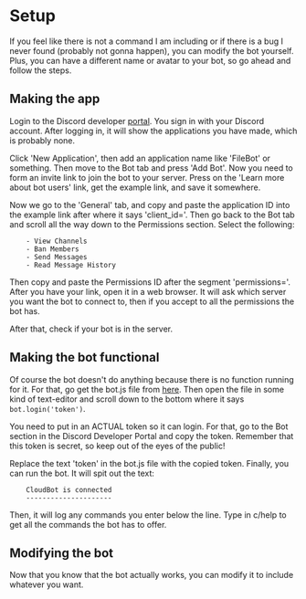# Setup
  If you feel like there is not a command I am including or if there is a bug I never found (probably not gonna happen), you can modify the bot yourself.
Plus, you can have a different name or avatar to your bot, so go ahead and follow the steps.

## Making the app
  Login to the Discord developer [portal](https://discord.com/developers). You sign in with your Discord account. After logging in, it will show the applications you
have made, which is probably none.

  Click 'New Application', then add an application name like 'FileBot' or something. Then move to the Bot tab and press 'Add Bot'. Now you need to form
an invite link to join the bot to your server. Press on the 'Learn more about bot users' link, get the example link, and save it somewhere.
  
  Now we go to the 'General' tab, and copy and paste the application ID into the example link after where it says 'client_id='. Then go back to the Bot tab and scroll all the way down to the Permissions section. Select the following:
  
        - View Channels
        - Ban Members
        - Send Messages
        - Read Message History

  Then copy and paste the Permissions ID after the segment 'permissions='. After you have your link, open it in a web browser.
It will ask which server you want the bot to connect to, then if you accept to all the permissions the bot has.

  After that, check if your bot is in the server.
## Making the bot functional
  Of course the bot doesn't do anything because there is no function running for it. For that, go get the bot.js file from [here](https://github.com/themysticsavages/cloudbot-discord).
Then open the file in some kind of text-editor and scroll down to the bottom where it says ``` bot.login('token')```. 

  You need to put in an ACTUAL token so it can login. For that, go to the Bot section in the Discord Developer Portal and copy the token. Remember that this
token is secret, so keep out of the eyes of the public!

  Replace the text 'token' in the bot.js file with the copied token. Finally, you can run the bot. It will spit out the text:
  
        CloudBot is connected
        ---------------------
        
  Then, it will log any commands you enter below the line. Type in c/help to get all the commands the bot has to offer.
## Modifying the bot
  Now that you know that the bot actually works, you can modify it to include whatever you want.
